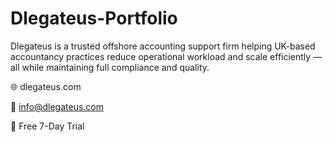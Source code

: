 # Dlegateus-Portfolio

Dlegateus is a trusted offshore accounting support firm helping UK-based accountancy practices reduce operational workload and scale efficiently — all while maintaining full compliance and quality.

🌐 dlegateus.com 

📩 info@dlegateus.com 

🎁 Free 7-Day Trial
